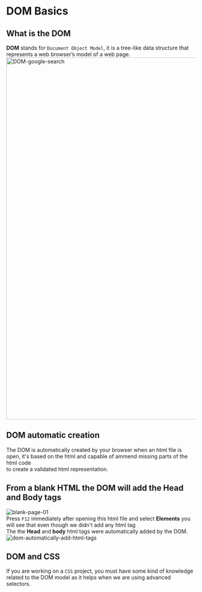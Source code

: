 # DOM Basics
## What is the DOM
**DOM** stands for `Document Object Model`, it is a tree-like data structure that represents a web browser’s model of a web page.
<img width="960" alt="DOM-google-search" src="https://github.com/danielurra/dom-basics/assets/51704179/3fcd7c3d-1dc1-4e99-9473-6e2f79026560"><br>
## DOM automatic creation
The DOM is automatically created by your browser when an html file is open, it's based on the html and capable of ammend missing parts of the html code<br>
to create a validated html representation.
## From a blank HTML the DOM will add the Head and Body tags
![blank-page-01](https://github.com/danielurra/dom-basics/assets/51704179/3788b460-1f8b-4fdc-bcf3-dfebafacc615)<br>
Press `F12` immediately after opening this html file and select **Elements** you will see that even though we didn't add any html tag<br>
The the **Head** and **body** html tags were automatically added  by the DOM.<br>
![dom-automatically-add-html-tags](https://github.com/danielurra/dom-basics/assets/51704179/9286d878-08e5-45f9-8c44-2302746325f1)<br>
## DOM and CSS
If you are working on a `CSS` project, you must have some kind of knowledge related to the DOM model as it helps when we are using advanced selectors.<br>

